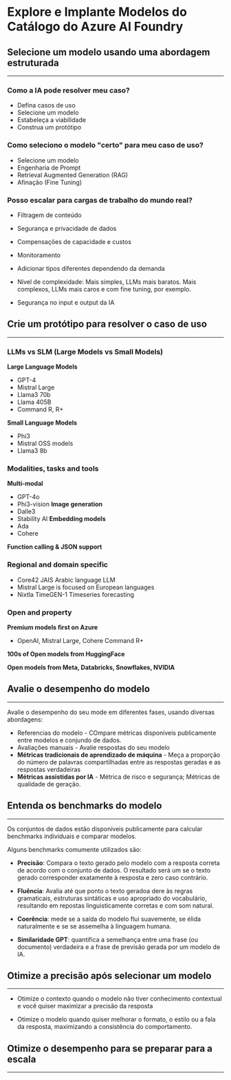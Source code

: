 # Explore e Implante Modelos do Catálogo do Azure AI Foundry

## Selecione um modelo usando uma abordagem estruturada 
---

### Como a IA pode resolver meu caso?
* Defina casos de uso
* Selecione um modelo
* Estabeleça a viabilidade
* Construa um protótipo

### Como seleciono o modelo "certo" para meu caso de uso?
* Selecione um modelo
* Engenharia de Prompt
* Retrieval Augmented Generation (RAG)
* Afinação (Fine Tuning)

### Posso escalar para cargas de trabalho do mundo real?
* Filtragem de conteúdo
* Segurança e privacidade de dados
* Compensações de capacidade e custos
* Monitoramento

* Adicionar tipos diferentes dependendo da demanda
* Nível de complexidade: Mais simples, LLMs mais baratos. Mais complexos, LLMs mais caros e com fine tuning, por exemplo.
* Segurança no input e output da IA

## Crie um protótipo para resolver o caso de uso
---
### LLMs vs SLM (Large Models vs Small Models)
**Large Language Models**
* GPT-4
* Mistral Large
* Llama3 70b
* Llama 405B
* Command R, R+

**Small Language Models**
* Phi3
* Mistral OSS models
* Llama3 8b

### Modalities, tasks and tools
**Multi-modal**
* GPT-4o
* Phi3-vision
**Image generation**
* Dalle3
* Stability AI
**Embedding models**
* Ada
* Cohere

**Function calling & JSON support**

### Regional and domain specific
* Core42 JAIS Arabic language LLM
* Mistral Large is focused on European languages
* Nixtla TimeGEN-1 Timeseries forecasting

### Open and property
**Premium models first on Azure**
* OpenAI, Mistral Large, Cohere Command R+

**100s of Open models from HuggingFace**

**Open models from Meta, Databricks, Snowflakes, NVIDIA**


## Avalie o desempenho do modelo
---

Avalie o desempenho do seu mode em diferentes fases, usando diversas abordagens:
* Referencias do modelo - COmpare métricas disponíveis publicamente entre modelos e conjundo de dados.
* Avaliações manuais - Avalie respostas do seu modelo
* **Métricas tradicionais de aprendizado de máquina** - Meça a proporção do número de palavras compartilhadas entre as respostas geradas e as respostas verdadeiras
* **Métricas assistidas por IA** - Métrica de risco e segurança; Métricas de qualidade de geração.

## Entenda os benchmarks do modelo
---

Os conjuntos de dados estão disponíveis publicamente para calcular benchmarks individuais e comparar modelos.

Alguns benchmarks comumente utilizados são:
* **Precisão**: Compara o texto gerado pelo modelo com a resposta correta de acordo com o conjunto de dados. O resultado será um se o texto gerado corresponder exatamente à resposta e zero caso contrário.

* **Fluência**: Avalia até que ponto o texto geradoa dere às regras gramaticais, estruturas sintáticas e uso apropriado do vocabulário, resultando em repostas linguisticamente corretas e com som natural.

* **Coerência**: mede se a saída do modelo flui suavemente, se élida naturalmente e se se assemelha à linguagem humana.

* **Similaridade GPT**: quantifica a semelhança entre uma frase (ou documento) verdadeira e a frase de previsão gerada por um modelo de IA.


## Otimize a precisão após selecionar um modelo
---

* Otimize o contexto quando o modelo não tiver conhecimento contextual e você quiser maximizar a precisão da resposta

* Otimize o modelo quando quiser melhorar o formato, o estilo ou a fala da resposta, maximizando a consistência do comportamento.




## Otimize o desempenho para se preparar para a escala
---
